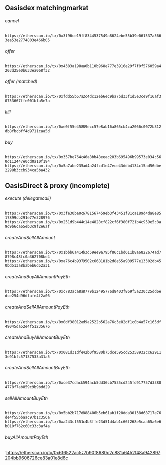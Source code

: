 ## Oasisdex  matchingmarket

###### cancel
`https://etherscan.io/tx/0x3f96ce19ff8344537549a8624ebe55b39e061537a5663ea53e2774803e466b05`

###### offer
`https://etherscan.io/tx/0x4383a198aa0b110b968e777e3916e29f7f0f576059a4203d25e0b633ea068f32`

###### offer (matched)
`https://etherscan.io/tx/0xfdd55b57a2c4dc12eb6ec9ba7bd33f1d5e3ce9f16af30753667ffe001bfa5e7a`

###### kill
`https://etherscan.io/tx/0xe0f55e45889ecc57e8ab16a865cb4ca2066c0072b312db8fbcbff4d9711caa5d`

###### buy
`https://etherscan.io/tx/0x357be764c46a8bb48eeac203b695496b99573e034c560d112447e0cd0a10f194`
`https://etherscan.io/tx/0x5a7abe235ad4a24fcd1e47ece43ddb4134c15ad56dbe2298b3ccb934ca5ba432`


## OasisDirect & proxy (incomplete)

###### execute (delegatecall)
`https://etherscan.io/tx/0x3fe30ba0c6781567459eb3f43451f81ca189d4da8e8517899cb291e77e328976`
`https://etherscan.io/tx/0x251d9b444c14e4828cf822cf6f380f721b4c959e5c8a9d9b6ca65eb3c9f2e6af`

###### createAndSellAllAmount
`https://etherscan.io/tx/0x1bbb6a414b3d59ee9a795f86c1bd611b8a6822674ad78798c48fc0a362708be4`
`https://etherscan.io/tx/0xa76c4b9379502c668181b2d8e65a909577e13302db450bd513a8babeb6d52a31`

###### createAndBuyAllAmountPayEth
`https://etherscan.io/tx/0xc783aca8a8779b12495776d8403f869f5a230c25dd6edce254d96dfafe4f2a06`

###### createAndSellAllAmountPayEth
`https://etherscan.io/tx/0x0df38012ad9a2522b562a76c3e82df1c0b4a57c165df49045da52e4f51235676`

###### createAndBuyAllAmountBuyEth
`https://etherscan.io/tx/0x081d31dfe42b0f9580b75dce595cd25358932cc629113e91bfc57137533a31a5`

###### createAndSellAllAmountBuyEth
`https://etherscan.io/tx/0xce37cdacb594acb5dd36cb7535cd245fd917757d33804778f7ab859c9b9bdd29`

###### sellAllAmountBuyEth
`https://etherscan.io/tx/0x5bb2b717d888406b5eb61ab1f28dda30138d68717e76de4f55bbaac97b1c356a`
`https://etherscan.io/tx/0xa243cf551c4b3ffe23d51d4ab1c66f268e5caa65a6e6b010f762c60c33c3af4a`


###### buyAllAmountPayEth
`https://etherscan.io/tx/0x6f6522ac527b90f8680c2c881a6452f48a942897204bb9606726ce83a01e8d6c
